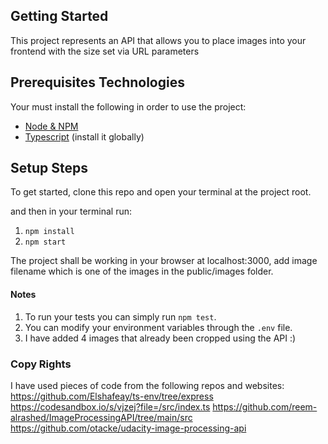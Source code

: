 ## Getting Started

This project represents an API that allows you to place images into your frontend with the size set via URL parameters

## Prerequisites Technologies

Your must install the following in order to use the project:
- [Node & NPM](https://nodejs.org/en/download/)
- [Typescript](https://www.npmjs.com/package/typescript) (install it globally)

## Setup Steps
To get started, clone this repo and open your terminal at the project root.

and then in your terminal run:
1. `npm install`
2. `npm start`

The project shall be working in your browser at localhost:3000, add image filename which is one of the images in the public/images folder.

#### Notes
1. To run your tests you can simply run `npm test`.
2. You can modify your environment variables through the `.env` file.
3. I have added 4 images that already been cropped using the API :)

### Copy Rights
I have used pieces of code from the following repos and websites:
    https://github.com/Elshafeay/ts-env/tree/express
    https://codesandbox.io/s/vjzej?file=/src/index.ts
    https://github.com/reem-alrashed/ImageProcessingAPI/tree/main/src
    https://github.com/otacke/udacity-image-processing-api 
